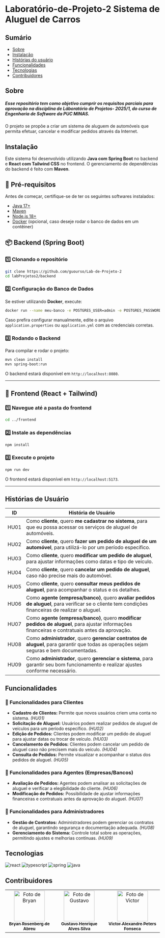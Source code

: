[JAVA_BADGE]:https://img.shields.io/badge/java-%23ED8B00.svg?style=for-the-badge&logo=openjdk&logoColor=white
[SPRING_BADGE]: https://img.shields.io/badge/spring-%236DB33F.svg?style=for-the-badge&logo=spring&logoColor=white
[REACT__BADGE]: https://img.shields.io/badge/React-005CFE?style=for-the-badge&logo=react
[TYPESCRIPT__BADGE]: https://img.shields.io/badge/typescript-D4FAFF?style=for-the-badge&logo=typescript

# Laboratório-de-Projeto-2 Sistema de Aluguel de Carros
## Sumário
- [Sobre](#sobre)
- [Instalação](#instalacao)
- [Histórias do usuário](#historias-de-usuario)
- [Funcionalidades](#funcionalidades)
- [Tecnologias](#tecnologias)
- [Contribuidores](#contribuidores)

## Sobre
##### Esse repositório tem como objetivo cumprir os requisitos parciais para aprovação na disciplina de Láboratório de Projetos- 2025/1, do curso de Engenharia de Software da PUC MINAS.

O projeto se propõe a criar um sistema de aluguem de automóveis que permita efetuar, cancelar e modificar pedidos através da Internet.

## Instalação

Este sistema foi desenvolvido utilizando **Java com Spring Boot** no backend e **React com Tailwind CSS** no frontend. O gerenciamento de dependências do backend é feito com **Maven**.

## 🚀 Pré-requisitos

Antes de começar, certifique-se de ter os seguintes softwares instalados:

- [Java 17+](https://adoptium.net/)
- [Maven](https://maven.apache.org/download.cgi)
- [Node.js 18+](https://nodejs.org/)
- [Docker](https://www.docker.com/) (opcional, caso deseje rodar o banco de dados em um contêiner)

## 📦 Backend (Spring Boot)

### 1️⃣ Clonando o repositório

```sh
git clone https://github.com/guourso/Lab-de-Projeto-2
cd labProjetos2/backend
```

### 2️⃣ Configuração do Banco de Dados

Se estiver utilizando **Docker**, execute:

```sh
docker run --name meu-banco -e POSTGRES_USER=admin -e POSTGRES_PASSWORD=admin -e POSTGRES_DB=meubanco -p 5432:5432 -d postgres
```

Caso prefira configurar manualmente, edite o arquivo `application.properties` ou `application.yml` com as credenciais corretas.

### 3️⃣ Rodando o Backend

Para compilar e rodar o projeto:

```sh
mvn clean install
mvn spring-boot:run
```

O backend estará disponível em `http://localhost:8080`.

---

## 🎨 Frontend (React + Tailwind)

### 1️⃣ Navegue até a pasta do frontend

```sh
cd ../frontend
```

### 2️⃣ Instale as dependências

```sh
npm install
```

### 3️⃣ Execute o projeto

```sh
npm run dev
```

O frontend estará disponível em `http://localhost:5173`.

---


## Histórias de Usuário

| ID   | História de Usuário |
|------|---------------------|
| HU01 | Como **cliente**, quero **me cadastrar no sistema**, para que eu possa acessar os serviços de aluguel de automóveis. |
| HU02 | Como **cliente**, quero **fazer um pedido de aluguel de um automóvel**, para utilizá-lo por um período específico. |
| HU03 | Como **cliente**, quero **modificar um pedido de aluguel**, para ajustar informações como datas e tipo de veículo. |
| HU04 | Como **cliente**, quero **cancelar um pedido de aluguel**, caso não precise mais do automóvel. |
| HU05 | Como **cliente**, quero **consultar meus pedidos de aluguel**, para acompanhar o status e os detalhes. |
| HU06 | Como **agente (empresa/banco)**, quero **avaliar pedidos de aluguel**, para verificar se o cliente tem condições financeiras de realizar o aluguel. |
| HU07 | Como **agente (empresa/banco)**, quero **modificar pedidos de aluguel**, para ajustar informações financeiras e contratuais antes da aprovação. |
| HU08 | Como **administrador**, quero **gerenciar contratos de aluguel**, para garantir que todas as operações sejam seguras e bem documentadas. |
| HU09 | Como **administrador**, quero **gerenciar o sistema**, para garantir seu bom funcionamento e realizar ajustes conforme necessário. |

## Funcionalidades
### 📌 Funcionalidades para Clientes

- **Cadastro de Clientes:** Permite que novos usuários criem uma conta no sistema. *(HU01)*
- **Solicitação de Aluguel:** Usuários podem realizar pedidos de aluguel de veículos para um período específico. *(HU02)*
- **Edição de Pedidos:** Clientes podem modificar um pedido de aluguel para ajustar datas ou trocar de veículo. *(HU03)*
- **Cancelamento de Pedidos:** Clientes podem cancelar um pedido de aluguel caso não precisem mais do veículo. *(HU04)*
- **Consulta de Pedidos:** Permite visualizar e acompanhar o status dos pedidos de aluguel. *(HU05)*

### 🏢 Funcionalidades para Agentes (Empresas/Bancos)

- **Avaliação de Pedidos:** Agentes podem analisar as solicitações de aluguel e verificar a elegibilidade do cliente. *(HU06)*
- **Modificação de Pedidos:** Possibilidade de ajustar informações financeiras e contratuais antes da aprovação do aluguel. *(HU07)*

### 🔧 Funcionalidades para Administradores

- **Gestão de Contratos:** Administradores podem gerenciar os contratos de aluguel, garantindo segurança e documentação adequada. *(HU08)*
- **Gerenciamento do Sistema:** Controle total sobre as operações, permitindo ajustes e melhorias contínuas. *(HU09)*

## Tecnologias
![react][REACT__BADGE]
![typescript][TYPESCRIPT__BADGE]
![spring][SPRING_BADGE]
![java][JAVA_BADGE]

## Contribuidores

<table>
  <tr>
    <td align="center">
      <a href="https://github.com/BryanAbreu21">
        <img src="https://avatars.githubusercontent.com/u/127118299?v=4)" width="100px;" alt="Foto de Bryan"/><br>
        <sub>
          <b>Bryan Rosenberg de Abreu</b>
        </sub>
      </a>
    </td>
    <td align="center">
      <a href="https://github.com/guourso">
        <img src="https://avatars.githubusercontent.com/u/62347484?v=4" width="100px;" alt="Foto de Gustavo"/><br>
        <sub>
          <b>Gustavo Henrique Alves Silva</b>
        </sub>
      </a>
    </td>
    <td align="center">
      <a href="https://github.com/VictorFonseca17">
        <img src="https://avatars.githubusercontent.com/u/113562134?v=4" width="100px;" alt="Foto de Victor"/><br>
        <sub>
          <b>Victor Alexandre Peters Fonseca</b>
        </sub>
      </a>
    </td>
  </tr>
</table>

